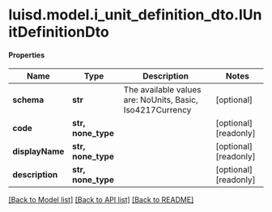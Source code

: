 # luisd.model.i_unit_definition_dto.IUnitDefinitionDto

#### Properties
Name | Type | Description | Notes
------------ | ------------- | ------------- | -------------
**schema** | **str** | The available values are: NoUnits, Basic, Iso4217Currency | [optional] 
**code** | **str, none_type** |  | [optional] [readonly] 
**displayName** | **str, none_type** |  | [optional] [readonly] 
**description** | **str, none_type** |  | [optional] [readonly] 

[[Back to Model list]](../../README.md#documentation-for-models) [[Back to API list]](../../README.md#documentation-for-api-endpoints) [[Back to README]](../../README.md)

